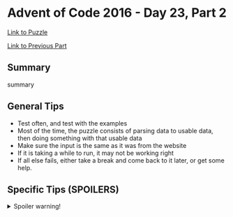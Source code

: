 # Advent of Code 2016 - Day 23, Part 2

[Link to Puzzle](https://adventofcode.com/2016/day/23#part2)

[Link to Previous Part](https://github.com/CodingAP/unofficial-aoc-syllabus/blob/main/years/2016/day23/part1.md)

## Summary
summary

## General Tips
- Test often, and test with the examples
- Most of the time, the puzzle consists of parsing data to usable data, then doing something with that usable data
- Make sure the input is the same as it was from the website
- If it is taking a while to run, it may not be working right
- If all else fails, either take a break and come back to it later, or get some help.

## Specific Tips (SPOILERS)
<details> <summary>Spoiler warning!</summary>

specific tips

</details>